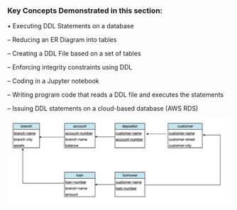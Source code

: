 ### Key Concepts Demonstrated in this section:
• Executing DDL Statements on a database


– Reducing an ER Diagram into tables


– Creating a DDL File based on a set of tables


– Enforcing integrity constraints using DDL


– Coding in a Jupyter notebook


– Writing program code that reads a DDL file and executes the statements


– Issuing DDL statements on a cloud-based database (AWS RDS)



![diagram](diagram.png "ER diagram")
